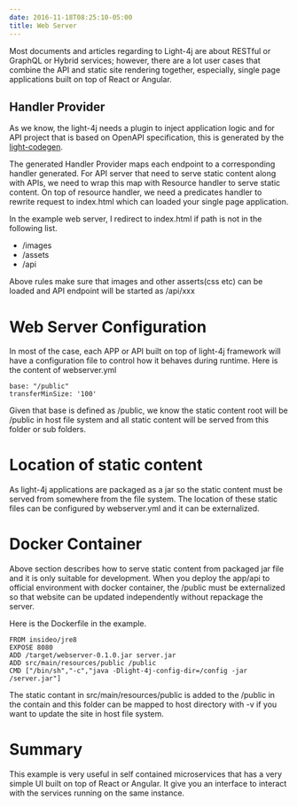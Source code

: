 ```yaml
---
date: 2016-11-18T08:25:10-05:00
title: Web Server
---
```


Most documents and articles regarding to Light-4j are about RESTful or GraphQL or
Hybrid services; however, there are a lot user cases that combine the API and 
static site rendering together, especially, single page applications built on top 
of React or Angular. 

## Handler Provider

As we know, the light-4j needs a plugin to inject application logic and for
API project that is based on OpenAPI specification, this is generated by the
[light-codegen](https://github.com/networknt/light-codegen).

The generated Handler Provider maps each endpoint to a corresponding handler
generated. For API server that need to serve static content along with APIs,
we need to wrap this map with Resource handler to serve static content. On top
of resource handler, we need a predicates handler to rewrite request to index.html
which can loaded your single page application.

In the example web server, I redirect to index.html if path is not in the
following list.

* /images
* /assets
* /api

Above rules make sure that images and other asserts(css etc) can be loaded and
API endpoint will be started as /api/xxx

# Web Server Configuration

In most of the case, each APP or API built on top of light-4j framework will
have a configuration file to control how it behaves during runtime. Here is the
content of webserver.yml

```
base: "/public"
transferMinSize: '100'
```
Given that base is defined as /public, we know the static content root will be
/public in host file system and all static content will be served from this folder
or sub folders.

# Location of static content

As light-4j applications are packaged as a jar so the static content must be
served from somewhere from the file system. The location of these static files
can be configured by webserver.yml and it can be externalized.

# Docker Container

Above section describes how to serve static content from packaged jar file and it 
is only suitable for development. When you deploy the app/api to official environment
with docker container, the /public must be externalized so that website can be updated
independently without repackage the server. 

Here is the Dockerfile in the example.

```
FROM insideo/jre8
EXPOSE 8080
ADD /target/webserver-0.1.0.jar server.jar
ADD src/main/resources/public /public
CMD ["/bin/sh","-c","java -Dlight-4j-config-dir=/config -jar /server.jar"]

```

The static contant in src/main/resources/public is added to the /public in the contain
and this folder can be mapped to host directory with -v if you want to update the site
in host file system. 

# Summary

This example is very useful in self contained microservices that has a very
simple UI built on top of React or Angular. It give you an interface to
interact with the services running on the same instance. 
